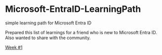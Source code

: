 # Microsoft-EntraID-LearningPath
simple learning path for Microsoft Entra ID

Prepared this list of learnings for a friend who is new to Microsoft Entra ID. Also wanted to share with the community.

[Week #1](/week1.md)

